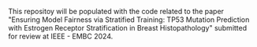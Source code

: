 This repositoy will be populated with the code related to the paper "Ensuring Model Fairness via Stratified Training: TP53 Mutation Prediction with Estrogen Receptor Stratification in Breast Histopathology" submitted for review at IEEE - EMBC 2024.
